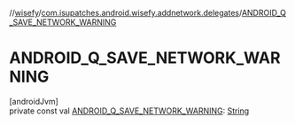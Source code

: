 //[wisefy](../../index.md)/[com.isupatches.android.wisefy.addnetwork.delegates](index.md)/[ANDROID_Q_SAVE_NETWORK_WARNING](-a-n-d-r-o-i-d_-q_-s-a-v-e_-n-e-t-w-o-r-k_-w-a-r-n-i-n-g.md)

# ANDROID_Q_SAVE_NETWORK_WARNING

[androidJvm]\
private const val [ANDROID_Q_SAVE_NETWORK_WARNING](-a-n-d-r-o-i-d_-q_-s-a-v-e_-n-e-t-w-o-r-k_-w-a-r-n-i-n-g.md): [String](https://kotlinlang.org/api/latest/jvm/stdlib/kotlin/-string/index.html)
